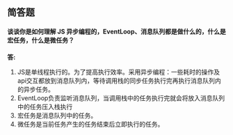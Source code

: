 ## 简答题

#### 谈谈你是如何理解 JS 异步编程的，EventLoop、消息队列都是做什么的，什么是宏任务，什么是微任务？

**答:**

1. JS是单线程执行的。为了提高执行效率。采用异步编程：一些耗时的操作及api交互都放到消息队列内，等待调用栈的同步任务执行完再执行消息队列内的异步任务。
2. EventLoop负责监听消息队列，当调用栈中的任务执行完就会将放入消息队列中的任务压入栈执行
3. 宏任务是消息队列中的任务。
4. 微任务是当前任务产生的任务结束后立即执行的任务。